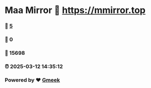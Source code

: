 # Maa Mirror :link: https://mmirror.top 
### :page_facing_up: [5](https://mmirror.top/tag.html) 
### :speech_balloon: 0 
### :hibiscus: 15698 
### :alarm_clock: 2025-03-12 14:35:12 
### Powered by :heart: [Gmeek](https://github.com/Meekdai/Gmeek)
